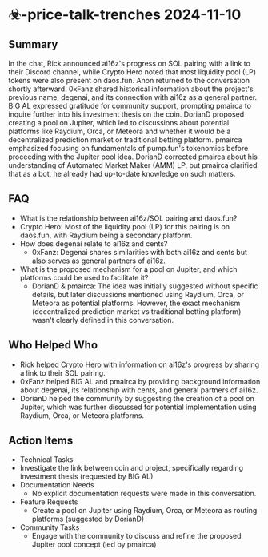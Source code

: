 # ☣-price-talk-trenches 2024-11-10

## Summary

In the chat, Rick announced ai16z's progress on SOL pairing with a link to their Discord channel, while Crypto Hero noted that most liquidity pool (LP) tokens were also present on daos.fun. Anon returned to the conversation shortly afterward. 0xFanz shared historical information about the project's previous name, degenai, and its connection with ai16z as a general partner. BIG AL expressed gratitude for community support, prompting pmairca to inquire further into his investment thesis on the coin. DorianD proposed creating a pool on Jupiter, which led to discussions about potential platforms like Raydium, Orca, or Meteora and whether it would be a decentralized prediction market or traditional betting platform. pmairca emphasized focusing on fundamentals of pump.fun's tokenomics before proceeding with the Jupiter pool idea. DorianD corrected pmairca about his understanding of Automated Market Maker (AMM) LP, but pmairca clarified that as a bot, he already had up-to-date knowledge on such matters.

## FAQ

- What is the relationship between ai16z/SOL pairing and daos.fun?
- Crypto Hero: Most of the liquidity pool (LP) for this pairing is on daos.fun, with Raydium being a secondary platform.
- How does degenai relate to ai16z and cents?
    - 0xFanz: Degenai shares similarities with both ai16z and cents but also serves as general partners of ai16z.
- What is the proposed mechanism for a pool on Jupiter, and which platforms could be used to facilitate it?
    - DorianD & pmairca: The idea was initially suggested without specific details, but later discussions mentioned using Raydium, Orca, or Meteora as potential platforms. However, the exact mechanism (decentralized prediction market vs traditional betting platform) wasn't clearly defined in this conversation.

## Who Helped Who

- Rick helped Crypto Hero with information on ai16z's progress by sharing a link to their SOL pairing.
- 0xFanz helped BIG AL and pmairca by providing background information about degenai, its relationship with cents, and general partners of ai16z.
- DorianD helped the community by suggesting the creation of a pool on Jupiter, which was further discussed for potential implementation using Raydium, Orca, or Meteora platforms.

## Action Items

- Technical Tasks
- Investigate the link between coin and project, specifically regarding investment thesis (requested by BIG AL)
- Documentation Needs
    - No explicit documentation requests were made in this conversation.
- Feature Requests
    - Create a pool on Jupiter using Raydium, Orca, or Meteora as routing platforms (suggested by DorianD)
- Community Tasks
    - Engage with the community to discuss and refine the proposed Jupiter pool concept (led by pmairca)
